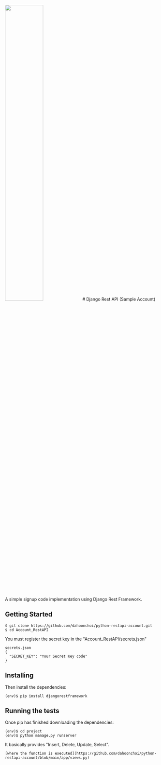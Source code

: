 <img src = "https://user-images.githubusercontent.com/41640324/128586761-fdaaa919-d3cd-40db-a210-e10a6312638f.jpeg" width="50%" height="50%">
# Django Rest API (Sample Account)
A simple signup code implementation using Django Rest Framework.

## Getting Started
```
$ git clone https://github.com/dahoonchoi/python-restapi-account.git
$ cd Account_RestAPI
```
You must register the secret key in the "Account_RestAPI/secrets.json"
```
secrets.json
{
  "SECRET_KEY": "Your Secret Key code"
}
```
## Installing
Then install the dependencies:
```
(env)$ pip install djangorestframework
```
## Running the tests
Once pip has finished downloading the dependencies:
```
(env)$ cd project
(env)$ python manage.py runserver
```
It basically provides "Insert, Delete, Update, Select".
```
[where the function is executed](https://github.com/dahoonchoi/python-restapi-account/blob/main/app/views.py)
```
